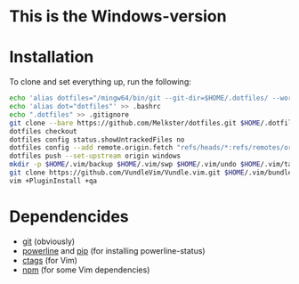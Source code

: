 # This is the Windows-version

# Installation
To clone and set everything up, run the following:
```sh
echo 'alias dotfiles="/mingw64/bin/git --git-dir=$HOME/.dotfiles/ --work-tree=$HOME"' >> .bashrc
echo 'alias dot="dotfiles"' >> .bashrc
echo ".dotfiles" >> .gitignore
git clone --bare https://github.com/Melkster/dotfiles.git $HOME/.dotfiles
dotfiles checkout
dotfiles config status.showUntrackedFiles no
dotfiles config --add remote.origin.fetch "refs/heads/*:refs/remotes/origin/*"
dotfiles push --set-upstream origin windows
mkdir -p $HOME/.vim/backup $HOME/.vim/swp $HOME/.vim/undo $HOME/.vim/tags
git clone https://github.com/VundleVim/Vundle.vim.git $HOME/.vim/bundle/Vundle.vim
vim +PluginInstall +qa
```
# Dependencides
 - [git](https://git-scm.com/) (obviously)
 - [powerline](https://github.com/powerline/powerline) and [pip](https://pypi.org/project/pip/) (for installing powerline-status)
 - [ctags](https://ctags.io/) (for Vim)
 - [npm](https://www.npmjs.com/) (for some Vim dependencies)
